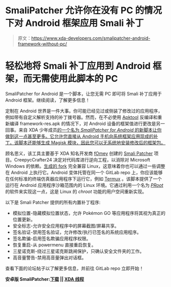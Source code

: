 # SmaliPatcher 允许你在没有 PC 的情况下对 Android 框架应用 Smali 补丁

> 原文：<https://www.xda-developers.com/smalipatcher-android-framework-without-pc/>

# 轻松地将 Smali 补丁应用到 Android 框架，而无需使用此脚本的 PC

SmaliPatcher for Android 是一个脚本，让您无需 PC 即可将 Smali 补丁应用于 Android 框架。继续阅读，了解更多信息！

定制在 Android 世界是一件大事。你可能已经见过或侧装了修改过的应用程序，例如带有自定义解析支持的补丁拨号器。然而，在不必使用 [Apktool](https://www.xda-developers.com/tag/apktool/) 反编译和重新编译 framework-res.apk 的情况下，对 Android 设备的框架值进行更改是另一回事。来自 XDA 少年成员[的一个名为 *SmaliPatcher for Android* 的新脚本让你做到这一点甚至更多。它允许您直接从 Android 手机向系统框架应用现成的补丁。该脚本还能够生成 Magisk 模块，因此您可以无系统地安装修改后的框架包。](https://forum.xda-developers.com/member.php?u=10071420)

顾名思义，该工具主要基于 XDA 知名开发商 [fOmey](https://forum.xda-developers.com/member.php?u=1620550) 创建的 [Smali Patcher](https://forum.xda-developers.com/apps/magisk/module-smali-patcher-0-7-t3680053) 项目。CreepycCrafter24 决定对代码库进行逆向工程，以消除对 Microsoft Windows 的依赖。[生成的 fork](https://gitlab.com/JFronny/smalipatcher) 完全兼容 Linux，这意味着你也可以通过一些调整在 Android 上执行它。Android 变体托管在同一个 GitLab repo 上，你应该能够在任何标准的终端仿真器应用程序下运行它，例如 [Termux](https://www.xda-developers.com/termux-the-ultimate-linux-terminal-emulator-for-android-xda-spotlight/) 。该脚本提供了一个运行在 Android 应用程序沙箱范围内的 Linux 环境。它通过利用一个名为 [*PRoot*](https://wiki.termux.com/wiki/PRoot) 的软件来实现这一点，这是 Linux 的 *chroot* 功能的用户空间重新实现。

以下是 Smali Patcher 提供的所有内置补丁程序:

*   模拟位置-隐藏模拟位置状态，允许 Pokémon GO 等应用程序将其视为真正的位置更新。
*   安全标志-允许安全应用程序中的屏幕截图/屏幕共享。
*   签名验证-禁用签名验证，允许修改/执行已签名的系统应用程序。
*   签名欺骗-启用签名欺骗应用程序权限。
*   恢复重启-从 powermenu 直接重启恢复。
*   三星诺克斯-绕过三星诺克斯跳闸保护，只确认安全文件夹的工作。
*   高音量警告-禁用高音量弹出对话框。

查看下面的论坛帖子以了解更多信息，并前往 GitLab repo 立即开始！

**安卓版 SmaliPatcher:[下载](https://gitlab.com/JFronny/smalipatcher/-/tree/master/android) || [XDA 线程](https://forum.xda-developers.com/apps/magisk/module-smali-patcher-native-android-t4183061)**